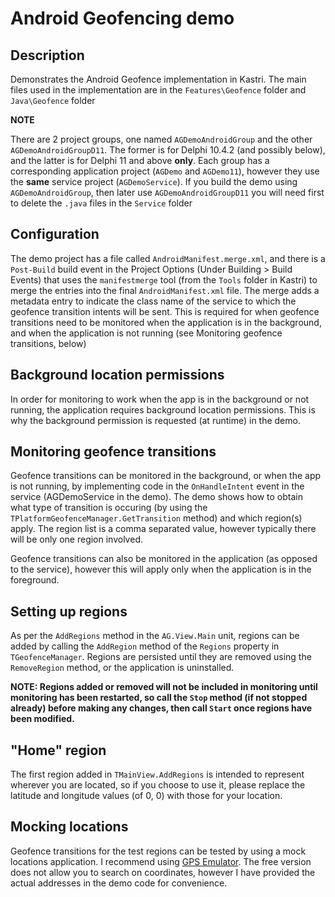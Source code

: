 # Android Geofencing demo

## Description

Demonstrates the Android Geofence implementation in Kastri. The main files used in the implementation are in the `Features\Geofence` folder and `Java\Geofence` folder

**NOTE**

There are 2 project groups, one named `AGDemoAndroidGroup` and the other `AGDemoAndroidGroupD11`. The former is for Delphi 10.4.2 (and possibly below), and the latter is for Delphi 11 and above **only**. Each group has a corresponding application project (`AGDemo` and `AGDemo11`), however they use the **same** service project (`AGDemoService`). If you build the demo using `AGDemoAndroidGroup`, then later use `AGDemoAndroidGroupD11` you will need first to delete the `.java` files in the `Service` folder

## Configuration

The demo project has a file called `AndroidManifest.merge.xml`, and there is a `Post-Build` build event in the Project Options (Under Building > Build Events) that uses the `manifestmerge` tool (from the `Tools` folder in Kastri) to merge the entries into the final `AndroidManifest.xml` file.
The merge adds a metadata entry to indicate the class name of the service to which the geofence transition intents will be sent. This is required for when geofence transitions need to be monitored when the application is in the background, and when the application is not running (see Monitoring geofence transitions, below)

## Background location permissions

In order for monitoring to work when the app is in the background or not running, the application requires background location permissions. This is why the background permission is requested (at runtime) in the demo.

## Monitoring geofence transitions

Geofence transitions can be monitored in the background, or when the app is not running, by implementing code in the `OnHandleIntent` event in the service (AGDemoService in the demo). The demo shows how to obtain what type of transition is occuring (by using the `TPlatformGeofenceManager.GetTransition` method) and which region(s) apply. The region list is a comma separated value, however typically there will be only one region involved. 

Geofence transitions can also be monitored in the application (as opposed to the service), however this will apply only when the application is in the foreground.

## Setting up regions

As per the `AddRegions` method in the `AG.View.Main` unit, regions can be added by calling the `AddRegion` method of the `Regions` property in `TGeofenceManager`. Regions are persisted until they are removed using the `RemoveRegion` method, or the application is uninstalled.

**NOTE: Regions added or removed will not be included in monitoring until monitoring has been restarted, so call the `Stop` method (if not stopped already) before making any changes, then call `Start` once regions have been modified.**

## "Home" region

The first region added in `TMainView.AddRegions` is intended to represent wherever you are located, so if you choose to use it, please replace the latitude and longitude values (of 0, 0) with those for your location.

## Mocking locations

Geofence transitions for the test regions can be tested by using a mock locations application. I recommend using [GPS Emulator](https://play.google.com/store/apps/details?id=com.rosteam.gpsemulator). The free version does not allow you to search on coordinates, however I have provided the actual addresses in the demo code for convenience.

